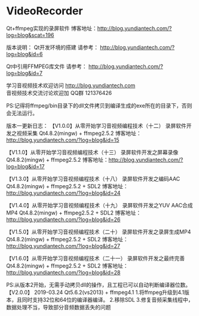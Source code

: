 # VideoRecorder
Qt+ffmpeg实现的录屏软件
博客地址：http://blog.yundiantech.com/?log=blog&scat=196


版本说明：
Qt开发环境的搭建 请参考：
http://blog.yundiantech.com/?log=blog&id=6

Qt中引用FFMPEG库文件 请参考：
http://blog.yundiantech.com/?log=blog&id=7

学习音视频技术欢迎访问 http://blog.yundiantech.com  
音视频技术交流讨论欢迎加 QQ群 121376426  

PS:记得将ffmpeg/bin目录下的dll文件拷贝到编译生成的exe所在的目录下，否则会无法运行。

版本一更新日志：
【V1.0.0】从零开始学习音视频编程技术（十二） 录屏软件开发之视频采集
Qt4.8.2(mingw) + ffmpeg2.5.2
博客地址：http://blog.yundiantech.com/?log=blog&id=15

【V1.1.0】从零开始学习音视频编程技术（十三） 录屏软件开发之屏幕录像
Qt4.8.2(mingw) + ffmpeg2.5.2
博客地址：http://blog.yundiantech.com/?log=blog&id=17

【V1.3.0】从零开始学习音视频编程技术（十八） 录屏软件开发之编码AAC
Qt4.8.2(mingw) + ffmpeg2.5.2 + SDL2
博客地址：http://blog.yundiantech.com/?log=blog&id=24

【V1.4.0】从零开始学习音视频编程技术（十九） 录屏软件开发之YUV AAC合成MP4
Qt4.8.2(mingw) + ffmpeg2.5.2 + SDL2
博客地址：http://blog.yundiantech.com/?log=blog&id=26

【V1.5.0】从零开始学习音视频编程技术（二十） 录屏软件开发之录屏生成MP4
Qt4.8.2(mingw) + ffmpeg2.5.2 + SDL2
博客地址：http://blog.yundiantech.com/?log=blog&id=27

【V1.6.0】从零开始学习音视频编程技术（二十一） 录屏软件开发之最终完善
Qt4.8.2(mingw) + ffmpeg2.5.2 + SDL2
博客地址：http://blog.yundiantech.com/?log=blog&id=28



PS:从版本2开始，无需手动拷贝dll的操作，且工程已可以自动判断编译器位数。
【V2.0.0】 2019-03.24
Qt5.6.2(vs2013) + ffmpeg4.1
1.将ffmpeg升级到4.1版本，且同时支持32位和64位的编译器编译。
2.移除SDL
3.修复音频采集线程中，数据处理不当，导致部分音频数据丢失的问题

